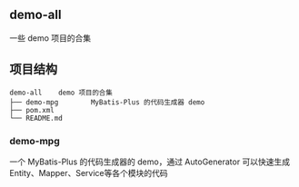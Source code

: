 ## demo-all
一些 demo 项目的合集

## 项目结构
```
demo-all    demo 项目的合集
├── demo-mpg        MyBatis-Plus 的代码生成器 demo
├── pom.xml
└── README.md
```

### demo-mpg
一个 MyBatis-Plus 的代码生成器的 demo，通过 AutoGenerator 可以快速生成 Entity、Mapper、Service等各个模块的代码